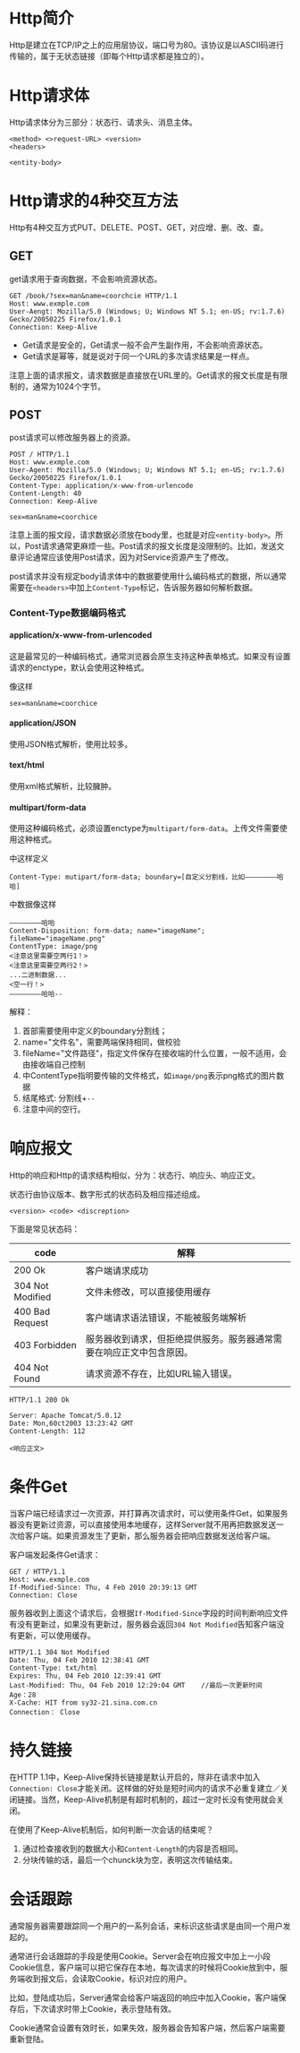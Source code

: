 
# Http简介
Http是建立在TCP/IP之上的应用层协议，端口号为80。该协议是以ASCII码进行传输的，属于无状态链接（即每个Http请求都是独立的）。 

# Http请求体
Http请求体分为三部分：状态行、请求头、消息主体。  


```
<method> <>request-URL> <version>
<headers>

<entity-body>
```

# Http请求的4种交互方法
Http有4种交互方式PUT、DELETE、POST、GET，对应增、删、改、查。

## GET
get请求用于查询数据，不会影响资源状态。

```
GET /book/?sex=man&name=coorchcie HTTP/1.1
Host: www.exmple.com
User-Aengt: Mozilla/5.0 (Windows; U; Windows NT 5.1; en-US; rv:1.7.6) Gecko/20050225 Firefox/1.0.1
Connection: Keep-Alive
```
- Get请求是安全的，Get请求一般不会产生副作用，不会影响资源状态。
- Get请求是幂等，就是说对于同一个URL的多次请求结果是一样点。  

注意上面的请求报文，请求数据是直接放在URL里的。Get请求的报文长度是有限制的，通常为1024个字节。  

## POST
post请求可以修改服务器上的资源。

```
POST / HTTP/1.1
Host: www.exmple.com
User-Agent: Mozilla/5.0 (Windows; U; Windows NT 5.1; en-US; rv:1.7.6) Gecko/20050225 Firefox/1.0.1
Content-Type: application/x-www-from-urlencode
Content-Length: 40
Connection: Keep-Alive

sex=man&name=coorchice
```
注意上面的报文段，请求数据必须放在body里，也就是对应`<entity-body>`。所以，Post请求通常更麻烦一些。Post请求的报文长度是没限制的。比如，发送文章评论通常应该使用Post请求，因为对Service资源产生了修改。  

post请求并没有规定body请求体中的数据要使用什么编码格式的数据，所以通常需要在`<headers>`中加上`Content-Type`标记，告诉服务器如何解析数据。  

### Content-Type数据编码格式
#### application/x-www-from-urlencoded
这是最常见的一种编码格式，通常浏览器会原生支持这种<from>表单格式。如果没有设置请求的enctype，默认会使用这种格式。  

<entry-body>像这样

```
sex=man&name=coorchice
```

#### application/JSON
使用JSON格式解析，使用比较多。

#### text/html
使用xml格式解析，比较臃肿。


#### multipart/form-data
使用这种编码格式，必须设置enctype为`multipart/form-data`。上传文件需要使用这种格式。

<headers>中这样定义

```
Content-Type: mutipart/form-data; boundary=[自定义分割线，比如————————哈哈]
```

<entry-bady>中数据像这样

```
————————哈哈
Content-Disposition: form-data; name="imageName"; fileName="imageName.png"
ContentType: image/png
<注意这里需要空两行1！>
<注意这里需要空两行2！>
...二进制数据...
<空一行！>
————————哈哈--
```
解释：
1. 首部需要使用<headers>中定义的boundary分割线；
2. name="文件名"，需要两端保持相同，做校验
3. fileName="文件路径"，指定文件保存在接收端的什么位置，一般不适用，会由接收端自己控制
4. <entry-body>中ContentType指明要传输的文件格式，如`image/png`表示png格式的图片数据
5. 结尾格式: 分割线+`--`
6. 注意中间的空行。

# 响应报文
Http的响应和Http的请求结构相似，分为：状态行、响应头、响应正文。  

状态行由协议版本、数字形式的状态码及相应描述组成。

```
<version> <code> <discreption>
```
下面是常见状态码：

code | 解释
---|---
200 Ok | 客户端请求成功
304 Not Modified | 文件未修改，可以直接使用缓存
400 Bad Request | 客户端请求语法错误，不能被服务端解析
403 Forbidden | 服务器收到请求，但拒绝提供服务。服务器通常需要在响应正文中包含原因。
404 Not Found | 请求资源不存在，比如URL输入错误。


```
HTTP/1.1 200 Ok

Server: Apache Tomcat/5.0.12
Date: Mon,60ct2003 13:23:42 GMT
Content-Length: 112

<响应正文>
```

# 条件Get
当客户端已经请求过一次资源，并打算再次请求时，可以使用条件Get，如果服务器没有更新过资源，可以直接使用本地缓存，这样Server就不用再把数据发送一次给客户端。如果资源发生了更新，那么服务器会把响应数据发送给客户端。  

客户端发起条件Get请求：

```
GET / HTTP/1.1
Host: www.exmple.com
If-Modified-Since: Thu, 4 Feb 2010 20:39:13 GMT
Connection: Close
```
服务器收到上面这个请求后，会根据`If-Modified-Since`字段的时间判断响应文件有没有更新过，如果没有更新过，服务器会返回`304 Not Modified`告知客户端没有更新，可以使用缓存。  


```
HTTP/1.1 304 Not Modified
Date: Thu, 04 Feb 2010 12:38:41 GMT  
Content-Type: txt/html
Expires: Thu, 04 Feb 2010 12:39:41 GMT
Last-Modified: Thu, 04 Feb 2010 12:29:04 GMT    //最后一次更新时间
Age：28
X-Cache: HIT from sy32-21.sina.com.cn 
Connection： Close
```

# 持久链接
在HTTP 1.1中，Keep-Alive保持长链接是默认开启的，除非在请求中加入`Connection: Close`才能关闭。这样做的好处是短时间内的请求不必重复建立／关闭链接。当然，Keep-Alive机制是有超时机制的，超过一定时长没有使用就会关闭。  

在使用了Keep-Alive机制后，如何判断一次会话的结束呢？   

1. 通过检查接收到的数据大小和`Content-Length`的内容是否相同。
2. 分块传输的话，最后一个chunck块为空，表明这次传输结束。

# 会话跟踪
通常服务器需要跟踪同一个用户的一系列会话，来标识这些请求是由同一个用户发起的。  

通常进行会话跟踪的手段是使用Cookie。Server会在响应报文中加上一小段Cookie信息，客户端可以把它保存在本地，每次请求的时候将Cookie放到<headers>中，服务端收到报文后，会读取Cookie，标识对应的用户。  

比如，登陆成功后，Server通常会给客户端返回的响应中加入Cookie，客户端保存后，下次请求时带上Cookie，表示登陆有效。  


Cookie通常会设置有效时长，如果失效，服务器会告知客户端，然后客户端需要重新登陆。